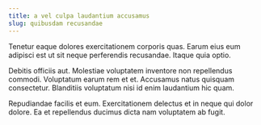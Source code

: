 ```yaml
---
title: a vel culpa laudantium accusamus
slug: quibusdam recusandae
---
```


Tenetur eaque dolores exercitationem corporis quas. Earum eius eum adipisci est ut sit neque perferendis recusandae. Itaque quia optio.

Debitis officiis aut. Molestiae voluptatem inventore non repellendus commodi. Voluptatum earum rem et et. Accusamus natus quisquam consectetur. Blanditiis voluptatum nisi id enim laudantium hic quam.

Repudiandae facilis et eum. Exercitationem delectus et in neque qui dolor dolore. Ea et repellendus ducimus dicta nam voluptatem ab fugit.

